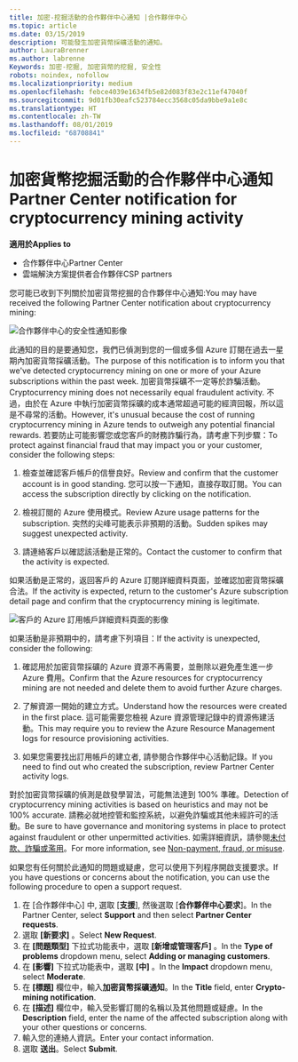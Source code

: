 ```yaml
---
title: 加密-挖掘活動的合作夥伴中心通知 |合作夥伴中心
ms.topic: article
ms.date: 03/15/2019
description: 可能發生加密貨幣採礦活動的通知。
author: LauraBrenner
ms.author: labrenne
Keywords: 加密-挖掘, 加密貨幣的挖掘, 安全性
robots: noindex, nofollow
ms.localizationpriority: medium
ms.openlocfilehash: febce4039e1634fb5e82d083f83e2c11ef47040f
ms.sourcegitcommit: 9d01fb30eafc523784ecc3568c05da9bbe9a1e8c
ms.translationtype: HT
ms.contentlocale: zh-TW
ms.lasthandoff: 08/01/2019
ms.locfileid: "68708841"
---
```

# <a name="partner-center-notification-for-cryptocurrency-mining-activity"></a><span data-ttu-id="73145-104">加密貨幣挖掘活動的合作夥伴中心通知</span><span class="sxs-lookup"><span data-stu-id="73145-104">Partner Center notification for cryptocurrency mining activity</span></span>

<span data-ttu-id="73145-105">**適用於**</span><span class="sxs-lookup"><span data-stu-id="73145-105">**Applies to**</span></span>

-  <span data-ttu-id="73145-106">合作夥伴中心</span><span class="sxs-lookup"><span data-stu-id="73145-106">Partner Center</span></span>
-  <span data-ttu-id="73145-107">雲端解決方案提供者合作夥伴</span><span class="sxs-lookup"><span data-stu-id="73145-107">CSP partners</span></span>

<span data-ttu-id="73145-108">您可能已收到下列關於加密貨幣挖掘的合作夥伴中心通知:</span><span class="sxs-lookup"><span data-stu-id="73145-108">You may have received the following Partner Center notification about cryptocurrency mining:</span></span>
 
![合作夥伴中心的安全性通知影像](images/crypto1.png)

<span data-ttu-id="73145-110">此通知的目的是要通知您，我們已偵測到您的一個或多個 Azure 訂閱在過去一星期內加密貨幣採礦活動。</span><span class="sxs-lookup"><span data-stu-id="73145-110">The purpose of this notification is to inform you that we've detected cryptocurrency mining on one or more of your Azure subscriptions within the past week.</span></span> <span data-ttu-id="73145-111">加密貨幣採礦不一定等於詐騙活動。</span><span class="sxs-lookup"><span data-stu-id="73145-111">Cryptocurrency mining does not necessarily equal fraudulent activity.</span></span> <span data-ttu-id="73145-112">不過，由於在 Azure 中執行加密貨幣採礦的成本通常超過可能的經濟回報，所以這是不尋常的活動。</span><span class="sxs-lookup"><span data-stu-id="73145-112">However, it's unusual because the cost of running cryptocurrency mining in Azure tends to outweigh any potential financial rewards.</span></span> <span data-ttu-id="73145-113">若要防止可能影響您或您客戶的財務詐騙行為，請考慮下列步驟：</span><span class="sxs-lookup"><span data-stu-id="73145-113">To protect against financial fraud that may impact you or your customer, consider the following steps:</span></span>

1.  <span data-ttu-id="73145-114">檢查並確認客戶帳戶的信譽良好。</span><span class="sxs-lookup"><span data-stu-id="73145-114">Review and confirm that the customer account is in good standing.</span></span> <span data-ttu-id="73145-115">您可以按一下通知，直接存取訂閱。</span><span class="sxs-lookup"><span data-stu-id="73145-115">You can access the subscription directly by clicking on the notification.</span></span>

2.  <span data-ttu-id="73145-116">檢視訂閱的 Azure 使用模式。</span><span class="sxs-lookup"><span data-stu-id="73145-116">Review Azure usage patterns for the subscription.</span></span> <span data-ttu-id="73145-117">突然的尖峰可能表示非預期的活動。</span><span class="sxs-lookup"><span data-stu-id="73145-117">Sudden spikes may suggest unexpected activity.</span></span>

3.  <span data-ttu-id="73145-118">請連絡客戶以確認該活動是正常的。</span><span class="sxs-lookup"><span data-stu-id="73145-118">Contact the customer to confirm that the activity is expected.</span></span>

<span data-ttu-id="73145-119">如果活動是正常的，返回客戶的 Azure 訂閱詳細資料頁面，並確認加密貨幣採礦合法。</span><span class="sxs-lookup"><span data-stu-id="73145-119">If the activity is expected, return to the customer's Azure subscription detail page and confirm that the cryptocurrency mining is legitimate.</span></span> 


![客戶的 Azure 訂用帳戶詳細資料頁面的影像](images/crypto2.png)

<span data-ttu-id="73145-121">如果活動是非預期中的，請考慮下列項目：</span><span class="sxs-lookup"><span data-stu-id="73145-121">If the activity is unexpected, consider the following:</span></span>

1.  <span data-ttu-id="73145-122">確認用於加密貨幣採礦的 Azure 資源不再需要，並刪除以避免產生進一步 Azure 費用。</span><span class="sxs-lookup"><span data-stu-id="73145-122">Confirm that the Azure resources for cryptocurrency mining are not needed and delete them to avoid further Azure charges.</span></span>

2.  <span data-ttu-id="73145-123">了解資源一開始的建立方式。</span><span class="sxs-lookup"><span data-stu-id="73145-123">Understand how the resources were created in the first place.</span></span> <span data-ttu-id="73145-124">這可能需要您檢視 Azure 資源管理記錄中的資源佈建活動。</span><span class="sxs-lookup"><span data-stu-id="73145-124">This may require you to review the Azure Resource Management logs for resource provisioning activities.</span></span>

3.  <span data-ttu-id="73145-125">如果您需要找出訂用帳戶的建立者, 請參閱合作夥伴中心活動記錄。</span><span class="sxs-lookup"><span data-stu-id="73145-125">If you need to find out who created the subscription, review Partner Center activity logs.</span></span>

<span data-ttu-id="73145-126">對於加密貨幣採礦的偵測是啟發學習法，可能無法達到 100% 準確。</span><span class="sxs-lookup"><span data-stu-id="73145-126">Detection of cryptocurrency mining activities is based on heuristics and may not be 100% accurate.</span></span> <span data-ttu-id="73145-127">請務必就地控管和監控系統，以避免詐騙或其他未經許可的活動。</span><span class="sxs-lookup"><span data-stu-id="73145-127">Be sure to have governance and monitoring systems in place to protect against fraudulent or other unpermitted activities.</span></span> <span data-ttu-id="73145-128">如需詳細資訊，請參閱[未付款、詐騙或濫用](https://docs.microsoft.com/partner-center/non-payment--fraud--or-misuse)。</span><span class="sxs-lookup"><span data-stu-id="73145-128">For more information, see [Non-payment, fraud, or misuse](https://docs.microsoft.com/partner-center/non-payment--fraud--or-misuse).</span></span>

<span data-ttu-id="73145-129">如果您有任何關於此通知的問題或疑慮，您可以使用下列程序開啟支援要求。</span><span class="sxs-lookup"><span data-stu-id="73145-129">If you have questions or concerns about the notification, you can use the following procedure to open a support request.</span></span>

1.  <span data-ttu-id="73145-130">在 [合作夥伴中心] 中, 選取 [**支援**], 然後選取 [**合作夥伴中心要求**]。</span><span class="sxs-lookup"><span data-stu-id="73145-130">In the Partner Center, select **Support** and then select **Partner Center requests**.</span></span>
3.  <span data-ttu-id="73145-131">選取 **\[新要求\]** 。</span><span class="sxs-lookup"><span data-stu-id="73145-131">Select **New Request**.</span></span> 
4.  <span data-ttu-id="73145-132">在 **\[問題類型\]** 下拉式功能表中，選取 **\[新增或管理客戶\]** 。</span><span class="sxs-lookup"><span data-stu-id="73145-132">In the **Type of problems** dropdown menu, select **Adding or managing customers**.</span></span>
5.  <span data-ttu-id="73145-133">在 **\[影響\]** 下拉式功能表中，選取 **\[中\]** 。</span><span class="sxs-lookup"><span data-stu-id="73145-133">In the **Impact** dropdown menu, select **Moderate**.</span></span>
6.  <span data-ttu-id="73145-134">在 **\[標題\]** 欄位中，輸入**加密貨幣採礦通知**。</span><span class="sxs-lookup"><span data-stu-id="73145-134">In the **Title** field, enter **Crypto-mining notification**.</span></span>
7.  <span data-ttu-id="73145-135">在 **\[描述\]** 欄位中，輸入受影響訂閱的名稱以及其他問題或疑慮。</span><span class="sxs-lookup"><span data-stu-id="73145-135">In the **Description** field, enter the name of the affected subscription along with your other questions or concerns.</span></span> 
8.  <span data-ttu-id="73145-136">輸入您的連絡人資訊。</span><span class="sxs-lookup"><span data-stu-id="73145-136">Enter your contact information.</span></span>
9.  <span data-ttu-id="73145-137">選取 **送出**。</span><span class="sxs-lookup"><span data-stu-id="73145-137">Select **Submit**.</span></span>



